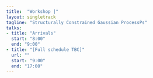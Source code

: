 ```yaml
---
title:  "Workshop |"
layout: singletrack
tagline: "Structurally Constrained Gaussian ProcessPs"
talks:
- title: "Arrivals"
  start: "8:00"
  end: "9:00"
- title: "[Full schedule TBC]"
  url: ""
  start: "9:00"
  end: "17:00"
---
```

